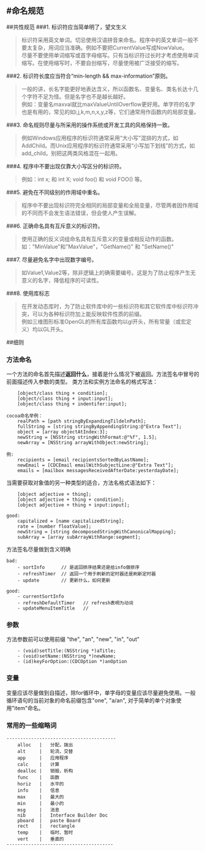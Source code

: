 #命名规范
---

##共性规范
###1. 标识符应当简单明了，望文生义
>标识符采用英文单词。切忌使用汉语拼音来命名。程序中的英文单词一般不要太复杂，用词应当准确。例如不要把CurrentValue写成NowValue。  
尽量不要使用单词缩写或首字母缩写。只有当标识符过长时才考虑使用单词缩写。在使用缩写时，不要自创缩写，尽量使用被广泛接受的缩写。

###2. 标识符长度应当符合“min-length && max-information”原则。
>一般的讲，长名字能更好地表达含义，所以函数名、变量名、类名长达十几个字符不足为怪。但是名字也不是越长越好。  
例如：变量名maxval就比maxValueUntilOverflow更好用。单字符的名字也是有用的，常见的如i,j,k,m,n,x,y,z等，它们通常用作函数内的局部变量。
 
###3. 命名规则尽量与所采用的操作系统或开发工具的风格保持一致。
>例如Windows应用程序的标识符通常采用“大小写”混排的方式，如AddChild。而Unix应用程序的标识符通常采用“小写加下划线”的方式，如add_child。别把这两类风格混在一起用。
 
###4. 程序中不要出现仅靠大小写区分的标识符。
>例如：int x; 和 int X;   void foo() 和 void FOO() 等。
 
###5. 避免在不同级别的作用域中重名。
>程序中不要出现标识符完全相同的局部变量和全局变量，尽管两者因作用域的不同而不会发生语法错误，但会使人产生误解。
 
###6. 正确命名具有互斥意义的标识符。
>使用正确的反义词组命名具有互斥意义的变量或相反动作的函数。  
如："MinValue"和"MaxValue"，"GetName()" 和 "SetName()"
 
###7. 尽量避免名字中出现数字编号。
>如Value1,Value2等，除非逻辑上的确需要编号。这是为了防止程序产生无意义的名字，降低程序的可读性。
 
###8. 使用库标志
>在开发动态库时，为了防止软件库中的一些标识符和其它软件库中标识符冲突，可以为各种标识符加上能反映软件性质的前缀。  
例如三维图形标准OpenGL的所有库函数均以gl开头，所有常量（或宏定义）均以GL开头。


##细则

### 方法命名

一个方法的命名首先描述**返回什么**，接着是什么情况下被返回。方法签名中冒号的前面描述传入参数的类型。
类方法和实例方法命名的格式写法：
```
    [object/class thing + condition];
    [object/class thing + input:input];
    [object/class thing + indentifer:input];
    
cocoa命名举例：
    realPath = [path stringByExpandingTildelnPath];
    fullString = [string stringByAppendingString:@"Extra Text"];
    object = [array objectAtIndex:3];
    newString = [NSString stringWithFormat:@"%f", 1.5];
    newArray = [NSString arrayWithObject:newString];
    
例:
    recipients = [email recipientsSortedByLastName];
    newEmail = [CDCEmail emailWithSubjectLine:@"Extra Text"];
    emails = [mailbox messagesReceivedAfterDate:yesterdayDate];
```

当需要获取对象值的另一种类型的适合，方法名格式语法如下：

```
    [object adjective + thing];
    [object adjective + thing + condition];
    [object adjective + thing + input:input];
    
good:
    capitalized = [name capitalizedString];
    rate = [number floatValue];
    newString = [string decomposedStringWithCanonicalMapping];
    subArray = [array subArrayWithRange:segment];
```

方法签名尽量做到含义明确
```
bad:
    - sortInfo      // 是返回排序结果还是给info做排序
    - refreshTimer  // 返回一个用于刷新的定时器还是刷新定时器
    - update        // 更新什么，如何更新
    
good:
    - currentSortInfo  
    - refreshDefaultTimer   // refresh表明为动词
    - updateMenuItemTitle   // 
```

### 参数

方法参数前可以使用前缀 "the", "an", "new", "in", "out"

```
    - (void)setTitle:(NSString *)aTitle;
    - (void)setName:(NSString *)newName;
    - (id)keyForOption:(CDCOption *)anOption
```

### 变量

变量应该尽量做到自描述，除for循环中，单字母的变量应该尽量避免使用。一般循环语句的当前对象的命名前缀包含"one", "a/an", 对于简单的单个对象使用"item"命名。


### 常用的一些缩略词

```
----------------------------------------
    alloc   |   分配，拨出
    alt     |   轮流，交替
    app     |   应用程序
    calc    |   计算
    dealloc |   销毁，析构
    func    |   函数
    horiz   |   水平的
    info    |   信息
    max     |   最大的
    min     |   最小的
    msg     |   消息
    nib     |   Interface Builder Doc
    pboard  |   paste Board
    rect    |   rectangle
    temp    |   临时、暂时
    vert    |   垂直的
---------------------------------------
```